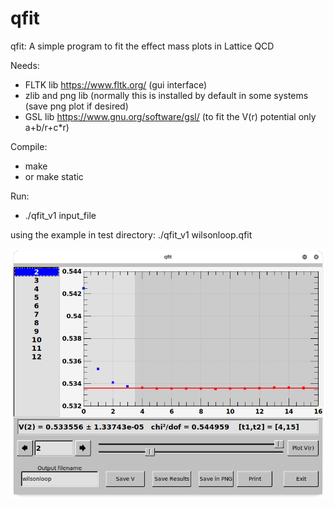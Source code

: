 # qfit
qfit: A simple program to fit the effect mass plots in Lattice QCD

Needs:
- FLTK lib https://www.fltk.org/  (gui interface)
- zlib and png lib (normally this is installed by default in some systems (save png plot if desired)
- GSL lib https://www.gnu.org/software/gsl/  (to fit the V(r) potential only a+b/r+c*r)

Compile:
- make
- or make static

Run:
- ./qfit_v1 input_file

using the example in test directory: ./qfit_v1 wilsonloop.qfit

![qfit screenshot](https://github.com/nmrcardoso/qfit/blob/master/qfit.png)
